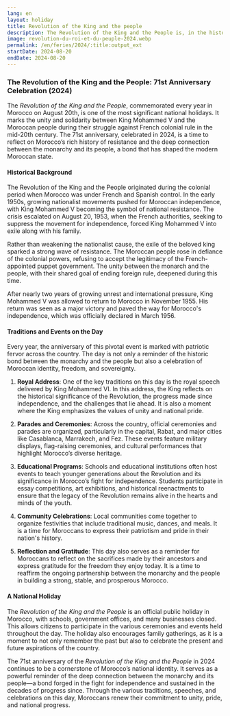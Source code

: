 ```yaml
---
lang: en
layout: holiday
title: Revolution of the King and the people
description: The Revolution of the King and the People is, in the history of Morocco, the series of events which notably saw the French colonial authorities attempt to place Mohammed ben Arafa on the Alawite Throne.
image: revolution-du-roi-et-du-peuple-2024.webp
permalink: /en/feries/2024/:title:output_ext
startDate: 2024-08-20
endDate: 2024-08-20
---
```

### The Revolution of the King and the People: 71st Anniversary Celebration (2024)

The *Revolution of the King and the People*, commemorated every year in Morocco on August 20th, is one of the most significant national holidays. It marks the unity and solidarity between King Mohammed V and the Moroccan people during their struggle against French colonial rule in the mid-20th century. The 71st anniversary, celebrated in 2024, is a time to reflect on Morocco’s rich history of resistance and the deep connection between the monarchy and its people, a bond that has shaped the modern Moroccan state.

#### Historical Background

The Revolution of the King and the People originated during the colonial period when Morocco was under French and Spanish control. In the early 1950s, growing nationalist movements pushed for Moroccan independence, with King Mohammed V becoming the symbol of national resistance. The crisis escalated on August 20, 1953, when the French authorities, seeking to suppress the movement for independence, forced King Mohammed V into exile along with his family.

Rather than weakening the nationalist cause, the exile of the beloved king sparked a strong wave of resistance. The Moroccan people rose in defiance of the colonial powers, refusing to accept the legitimacy of the French-appointed puppet government. The unity between the monarch and the people, with their shared goal of ending foreign rule, deepened during this time.

After nearly two years of growing unrest and international pressure, King Mohammed V was allowed to return to Morocco in November 1955. His return was seen as a major victory and paved the way for Morocco's independence, which was officially declared in March 1956.

#### Traditions and Events on the Day

Every year, the anniversary of this pivotal event is marked with patriotic fervor across the country. The day is not only a reminder of the historic bond between the monarchy and the people but also a celebration of Moroccan identity, freedom, and sovereignty.

1. **Royal Address**: One of the key traditions on this day is the royal speech delivered by King Mohammed VI. In this address, the King reflects on the historical significance of the Revolution, the progress made since independence, and the challenges that lie ahead. It is also a moment where the King emphasizes the values of unity and national pride.

2. **Parades and Ceremonies**: Across the country, official ceremonies and parades are organized, particularly in the capital, Rabat, and major cities like Casablanca, Marrakech, and Fez. These events feature military displays, flag-raising ceremonies, and cultural performances that highlight Morocco’s diverse heritage.

3. **Educational Programs**: Schools and educational institutions often host events to teach younger generations about the Revolution and its significance in Morocco’s fight for independence. Students participate in essay competitions, art exhibitions, and historical reenactments to ensure that the legacy of the Revolution remains alive in the hearts and minds of the youth.

4. **Community Celebrations**: Local communities come together to organize festivities that include traditional music, dances, and meals. It is a time for Moroccans to express their patriotism and pride in their nation's history. 

5. **Reflection and Gratitude**: This day also serves as a reminder for Moroccans to reflect on the sacrifices made by their ancestors and express gratitude for the freedom they enjoy today. It is a time to reaffirm the ongoing partnership between the monarchy and the people in building a strong, stable, and prosperous Morocco.

#### A National Holiday

The *Revolution of the King and the People* is an official public holiday in Morocco, with schools, government offices, and many businesses closed. This allows citizens to participate in the various ceremonies and events held throughout the day. The holiday also encourages family gatherings, as it is a moment to not only remember the past but also to celebrate the present and future aspirations of the country.

The 71st anniversary of the *Revolution of the King and the People* in 2024 continues to be a cornerstone of Morocco’s national identity. It serves as a powerful reminder of the deep connection between the monarchy and its people—a bond forged in the fight for independence and sustained in the decades of progress since. Through the various traditions, speeches, and celebrations on this day, Moroccans renew their commitment to unity, pride, and national progress.